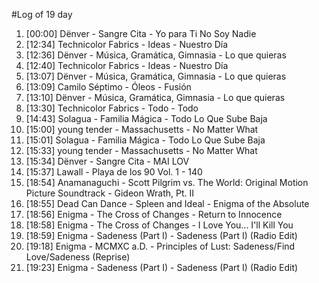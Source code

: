 #Log of 19 day

1. [00:00] Dënver - Sangre Cita - Yo para Ti No Soy Nadie
1. [12:34] Technicolor Fabrics - Ideas - Nuestro Día
1. [12:36] Dënver - Música, Gramática, Gimnasia - Lo que quieras
1. [12:40] Technicolor Fabrics - Ideas - Nuestro Día
1. [13:07] Dënver - Música, Gramática, Gimnasia - Lo que quieras
1. [13:09] Camilo Séptimo - Óleos - Fusión
1. [13:10] Dënver - Música, Gramática, Gimnasia - Lo que quieras
1. [13:30] Technicolor Fabrics - Todo - Todo
1. [14:43] Solagua - Familia Mágica - Todo Lo Que Sube Baja
1. [15:00] young tender - Massachusetts - No Matter What
1. [15:01] Solagua - Familia Mágica - Todo Lo Que Sube Baja
1. [15:33] young tender - Massachusetts - No Matter What
1. [15:34] Dënver - Sangre Cita - MAI LOV
1. [15:37] Lawall - Playa de los 90 Vol. 1 - 140
1. [18:54] Anamanaguchi - Scott Pilgrim vs. The World: Original Motion Picture Soundtrack - Gideon Wrath, Pt. II
1. [18:55] Dead Can Dance - Spleen and Ideal - Enigma of the Absolute
1. [18:56] Enigma - The Cross of Changes - Return to Innocence
1. [18:58] Enigma - The Cross of Changes - I Love You... I'll Kill You
1. [18:59] Enigma - Sadeness (Part I) - Sadeness (Part I) (Radio Edit)
1. [19:18] Enigma - MCMXC a.D. - Principles of Lust: Sadeness/Find Love/Sadeness (Reprise)
1. [19:23] Enigma - Sadeness (Part I) - Sadeness (Part I) (Radio Edit)
